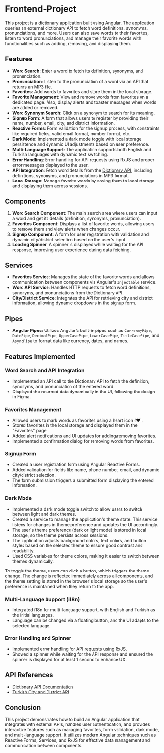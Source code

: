 # Frontend-Project

This project is a dictionary application built using Angular. The application queries an external dictionary API to fetch word definitions, synonyms, pronunciations, and more. Users can also save words to their favorites, listen to word pronunciations, and manage their favorite words with functionalities such as adding, removing, and displaying them.

## Features

- **Word Search**: Enter a word to fetch its definition, synonyms, and pronunciation.
- **Pronunciation**: Listen to the pronunciation of a word via an API that returns an MP3 file.
- **Favorites**: Add words to favorites and store them in the local storage.
- **Favorite Management**: View and remove words from favorites on a dedicated page. Also, display alerts and toaster messages when words are added or removed.
- **Word Synonym Search**: Click on a synonym to search for its meaning.
- **Signup Form**: A form that allows users to register by providing their name, number, email, city, and district information.
- **Reactive Forms**: Form validation for the signup process, with constraints like required fields, valid email format, number format, etc.
- **Dark Mode**: Implemented a dark mode toggle with local storage persistence and dynamic UI adjustments based on user preference.
- **Multi-Language Support**: The application supports both English and Turkish languages with dynamic text switching.
- **Error Handling**: Error handling for API requests using RxJS and proper error messages displayed to the user.
- **API Integration**: Fetch word details from the [Dictionary API](https://dictionaryapi.dev/), including definitions, synonyms, and pronunciations in MP3 format.
- **Local Storage**: Manage favorite words by saving them to local storage and displaying them across sessions.

## Components

1. **Word Search Component**: The main search area where users can input a word and get its details (definition, synonyms, pronunciation).
2. **Favorites Component**: Displays a list of favorite words, allowing users to remove them and view alerts when changes occur.
3. **Signup Component**: A form for user registration with validation and dynamic city/district selection based on the user's input.
4. **Loading Spinner**: A spinner is displayed while waiting for the API response, improving user experience during data fetching.

## Services

- **Favorites Service**: Manages the state of the favorite words and allows communication between components via Angular's `Injectable` service.
- **Word API Service**: Handles HTTP requests to fetch word definitions, synonyms, and pronunciations from the Dictionary API.
- **City/District Service**: Integrates the API for retrieving city and district information, allowing dynamic dropdowns in the signup form.

## Pipes

- **Angular Pipes**: Utilizes Angular’s built-in pipes such as `CurrencyPipe`, `DatePipe`, `DecimalPipe`, `UpperCasePipe`, `LowerCasePipe`, `TitleCasePipe`, and `AsyncPipe` to format data like currency, dates, and names.

## Features Implemented

### Word Search and API Integration
- Implemented an API call to the Dictionary API to fetch the definition, synonyms, and pronunciation of the entered word.
- Displayed the returned data dynamically in the UI, following the design in Figma.

### Favorites Management
- Allowed users to mark words as favorites using a heart icon (❤️).
- Stored favorites in the local storage and displayed them in the "Favorites" page.
- Added alert notifications and UI updates for adding/removing favorites.
- Implemented a confirmation dialog for removing words from favorites.

### Signup Form
- Created a user registration form using Angular Reactive Forms.
- Added validation for fields like name, phone number, email, and dynamic city/district selection.
- The form submission triggers a submitted form displaying the entered information.

### Dark Mode

- Implemented a dark mode toggle switch to allow users to switch between light and dark themes.
- Created a service to manage the application's theme state. This service listens for changes in theme preference and updates the UI accordingly.
- The user's theme preference (dark or light mode) is stored in local storage, so the theme persists across sessions.
- The application adjusts background colors, text colors, and button styles based on the selected theme to ensure good contrast and readability.
- Used CSS variables for theme colors, making it easier to switch between themes dynamically.

To toggle the theme, users can click a button, which triggers the theme change. The change is reflected immediately across all components, and the theme setting is stored in the browser's local storage so the user's preference is maintained when they return to the app.

### Multi-Language Support (i18n)
- Integrated i18n for multi-language support, with English and Turkish as the initial languages.
- Language can be changed via a floating button, and the UI adapts to the selected language.

### Error Handling and Spinner
- Implemented error handling for API requests using RxJS.
- Showed a spinner while waiting for the API response and ensured the spinner is displayed for at least 1 second to enhance UX.

## API References

- [Dictionary API Documentation](https://dictionaryapi.dev/)
- [Turkish City and District API](https://github.com/ubeydeozdmr/turkiye-api)

## Conclusion

This project demonstrates how to build an Angular application that integrates with external APIs, handles user authentication, and provides interactive features such as managing favorites, form validation, dark mode, and multi-language support. It utilizes modern Angular techniques such as Reactive Forms, Services, and RxJS for effective data management and communication between components.

